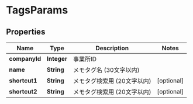 

# TagsParams

## Properties

Name | Type | Description | Notes
------------ | ------------- | ------------- | -------------
**companyId** | **Integer** | 事業所ID | 
**name** | **String** | メモタグ名 (30文字以内) | 
**shortcut1** | **String** | メモタグ検索用 (20文字以内) |  [optional]
**shortcut2** | **String** | メモタグ検索用 (20文字以内) |  [optional]



